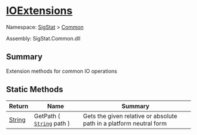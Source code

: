 # [IOExtensions](./IOExtensions.md)

Namespace: [SigStat]() > [Common](./README.md)

Assembly: SigStat.Common.dll

## Summary
Extension methods for common IO operations

## Static Methods

| Return | Name | Summary | 
| --- | --- | --- | 
| [String](https://docs.microsoft.com/en-us/dotnet/api/System.String) | GetPath ( [`String`](https://docs.microsoft.com/en-us/dotnet/api/System.String) path ) | Gets the given relative or absolute path in a platform neutral form | 


